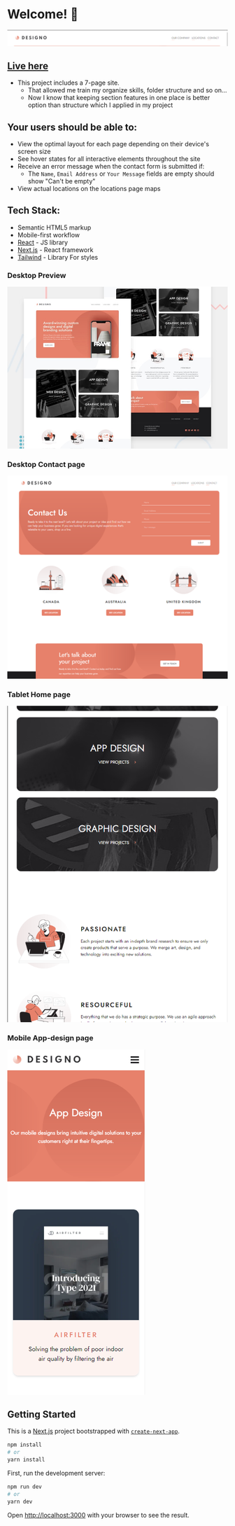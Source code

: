# Welcome! 👋

![Desktop Contact page](./public/banner.png)

## [Live here](https://designo-website-ashen.vercel.app/)

- This project includes a 7-page site. 
  - That allowed me train my organize skills, folder structure and so on...
  - Now I know that keeping section features in one place is better option than structure which I applied in my project


## Your users should be able to:
- View the optimal layout for each page depending on their device's screen size
- See hover states for all interactive elements throughout the site
- Receive an error message when the contact form is submitted if:
  - The `Name`, `Email Address` or `Your Message` fields are empty should show "Can't be empty"
- View actual locations on the locations page maps 


## Tech Stack:


- Semantic HTML5 markup
- Mobile-first workflow
- [React](https://reactjs.org/) - JS library
- [Next.js](https://nextjs.org/) - React framework
- [Tailwind](https://tailwindcss.com/) - Library For styles

### Desktop Preview
![Desktop Contact page](./public/preview.jpg)
### Desktop Contact page
![Desktop Contact page](./public/Contact-page.png)
### Tablet Home page
![Tablet Home page](./public/Home-tablet.png)
### Mobile App-design page
![Mobile Home page](./public/AppDesign-page.png)




## Getting Started

This is a [Next.js](https://nextjs.org/) project bootstrapped with [`create-next-app`](https://github.com/vercel/next.js/tree/canary/packages/create-next-app).

```bash
npm install
# or
yarn install
```

First, run the development server:

```bash
npm run dev
# or
yarn dev
```

Open [http://localhost:3000](http://localhost:3000) with your browser to see the result.

